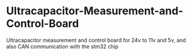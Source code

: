 # Ultracapacitor-Measurement-and-Control-Board
Ultracapacitor measurement and control board for 24v to 11v and 5v, and also CAN communication with the stm32 chip
